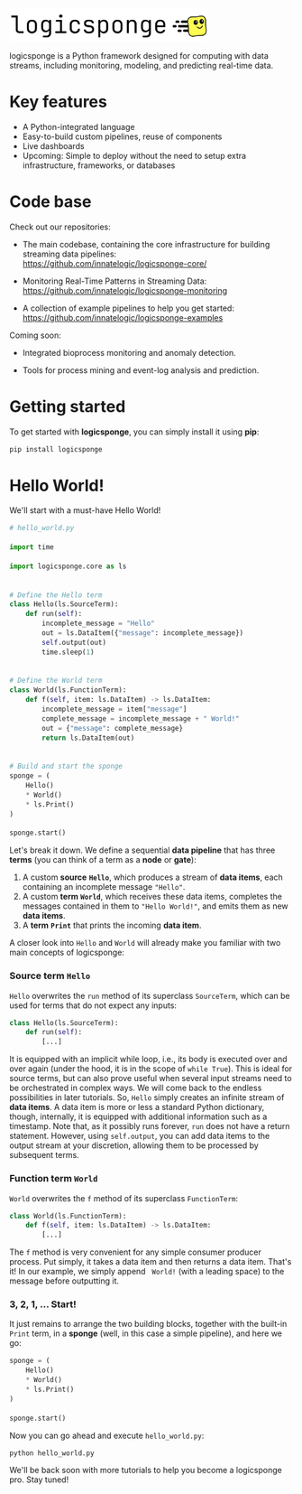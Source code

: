 <img src="media/logicsponge.png" alt="LogicSponge Logo" width="350">

logicsponge is a Python framework designed for computing with data streams, including monitoring, modeling, and predicting real-time data.

# Key features

- A Python-integrated language
- Easy-to-build custom pipelines, reuse of components
- Live dashboards
- Upcoming: Simple to deploy without the need to setup extra infrastructure, frameworks, or databases

# Code base
Check out our repositories:

- The main codebase, containing the core infrastructure for building streaming data pipelines:  
https://github.com/innatelogic/logicsponge-core/  
  

- Monitoring Real-Time Patterns in Streaming Data:  
https://github.com/innatelogic/logicsponge-monitoring  
  

- A collection of example pipelines to help you get started:  
https://github.com/innatelogic/logicsponge-examples  

Coming soon:

- Integrated bioprocess monitoring and anomaly detection.

- Tools for process mining and event-log analysis and prediction.

# Getting started

To get started with **logicsponge**, you can simply install it using **pip**:

```sh
pip install logicsponge
```


# Hello World!
We'll start with a must-have Hello World!

```python
# hello_world.py

import time

import logicsponge.core as ls


# Define the Hello term
class Hello(ls.SourceTerm):
    def run(self):
        incomplete_message = "Hello"
        out = ls.DataItem({"message": incomplete_message})
        self.output(out)
        time.sleep(1)


# Define the World term
class World(ls.FunctionTerm):
    def f(self, item: ls.DataItem) -> ls.DataItem:
        incomplete_message = item["message"]
        complete_message = incomplete_message + " World!"
        out = {"message": complete_message}
        return ls.DataItem(out)

    
# Build and start the sponge
sponge = (
    Hello()
    * World()
    * ls.Print()
)

sponge.start()
```

Let's break it down. We define a sequential **data pipeline** that has three **terms** (you can think of a term as a **node** or **gate**):

1. A custom **source** **`Hello`**, which produces a stream of **data items**, each containing an incomplete message `"Hello"`.
2. A custom **term** **`World`**, which receives these data items, completes the messages contained in them to `"Hello World!"`, and emits them as new **data items**.
3. A **term** **`Print`** that prints the incoming **data item**.

A closer look into `Hello` and `World` will already make you familiar with two main concepts of logicsponge:

### Source term ```Hello```

`Hello` overwrites the `run` method of its superclass `SourceTerm`, which can be used for terms
that do not expect any inputs:
```python
class Hello(ls.SourceTerm):
    def run(self):
        [...]
``` 
It is equipped with an implicit while loop, i.e.,
its body is executed over and over again (under the hood, it is in the scope of `while True`). This is ideal for
source terms, but can also prove useful when several input streams need to be orchestrated in complex ways. We will come
back to the endless possibilities in later tutorials. So, `Hello` simply creates an infinite stream of
**data items**. A data item is more or less a standard Python dictionary, though, internally, it is equipped with
additional information such as a timestamp. Note that, as it possibly runs forever, ```run``` does not have a return
statement. However, using ```self.output```, you can add data items to the output stream at your discretion,
allowing them to be processed by subsequent terms.

### Function term ```World```

`World` overwrites the `f` method of its superclass `FunctionTerm`:
```python
class World(ls.FunctionTerm):
    def f(self, item: ls.DataItem) -> ls.DataItem:
        [...]
``` 
The ```f``` method is very convenient for any simple consumer producer process. Put simply, it takes a data item
and then returns a data item. That's it! In our example, we simply append ``` World!``` (with a leading space)
to the message before outputting it.

### 3, 2, 1, ... Start!

It just remains to arrange the two building blocks, together with the built-in ```Print``` term,
in a **sponge** (well, in this case a simple pipeline), and here we go:

```python
sponge = (
    Hello()
    * World()
    * ls.Print()
)

sponge.start()
```

Now you can go ahead and execute ```hello_world.py```:

```shell
python hello_world.py
```

We'll be back soon with more tutorials to help you become a logicsponge pro. Stay tuned!
